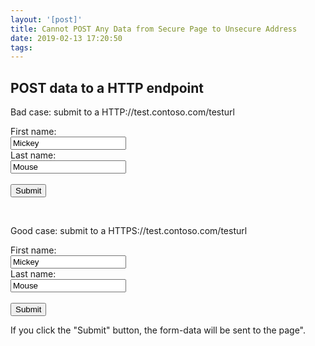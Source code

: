 ```yaml
---
layout: '[post]'
title: Cannot POST Any Data from Secure Page to Unsecure Address
date: 2019-02-13 17:20:50
tags:
---
```


<!DOCTYPE html>
<html>
<body>

<h2>POST data to a HTTP endpoint</h2>

<p>Bad case: submit to a HTTP://test.contoso.com/testurl</p>
<form action="http://test.contoso.com/testurl" method="POST">
  First name:<br>
  <input type="text" name="firstname" value="Mickey">
  <br>
  Last name:<br>
  <input type="text" name="lastname" value="Mouse">
  <br><br>
  <input type="submit" value="Submit">
</form> 
<br/>

<p>Good case: submit to a HTTPS://test.contoso.com/testurl</p>
<form action="https://test.contoso.com/testurl" method="POST">
  First name:<br>
  <input type="text" name="firstname" value="Mickey">
  <br>
  Last name:<br>
  <input type="text" name="lastname" value="Mouse">
  <br><br>
  <input type="submit" value="Submit">
</form>

<p>If you click the "Submit" button, the form-data will be sent to the page".</p>

</body>
</html>